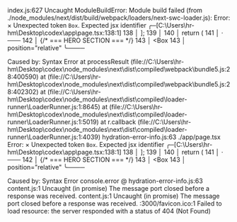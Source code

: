 index.js:627 Uncaught ModuleBuildError: Module build failed (from ./node_modules/next/dist/build/webpack/loaders/next-swc-loader.js):
Error: 
  × Unexpected token `Box`. Expected jsx identifier
     ╭─[C:\Users\hr-hm\Desktop\codex\app\page.tsx:138:1]
 138 │   ];
 139 │ 
 140 │   return (
 141 │     <Box bg="canvasBg" minH="100vh">
     ·      ───
 142 │       {/* === HERO SECTION === */}
 143 │       <Box
 143 │         position="relative"
     ╰────


Caused by:
    Syntax Error
    at processResult (file://C:\Users\hr-hm\Desktop\codex\node_modules\next\dist\compiled\webpack\bundle5.js:28:400590)
    at <unknown> (file://C:\Users\hr-hm\Desktop\codex\node_modules\next\dist\compiled\webpack\bundle5.js:28:402302)
    at <unknown> (file://C:\Users\hr-hm\Desktop\codex\node_modules\next\dist\compiled\loader-runner\LoaderRunner.js:1:8645)
    at <unknown> (file://C:\Users\hr-hm\Desktop\codex\node_modules\next\dist\compiled\loader-runner\LoaderRunner.js:1:5019)
    at r.callback (file://C:\Users\hr-hm\Desktop\codex\node_modules\next\dist\compiled\loader-runner\LoaderRunner.js:1:4039)
hydration-error-info.js:63 ./app/page.tsx
Error: 
  × Unexpected token `Box`. Expected jsx identifier
     ╭─[C:\Users\hr-hm\Desktop\codex\app\page.tsx:138:1]
 138 │   ];
 139 │ 
 140 │   return (
 141 │     <Box bg="canvasBg" minH="100vh">
     ·      ───
 142 │       {/* === HERO SECTION === */}
 143 │       <Box
 143 │         position="relative"
     ╰────

Caused by:
    Syntax Error
console.error @ hydration-error-info.js:63
content.js:1 Uncaught (in promise) The message port closed before a response was received.
content.js:1 Uncaught (in promise) The message port closed before a response was received.
:3000/favicon.ico:1  Failed to load resource: the server responded with a status of 404 (Not Found)
